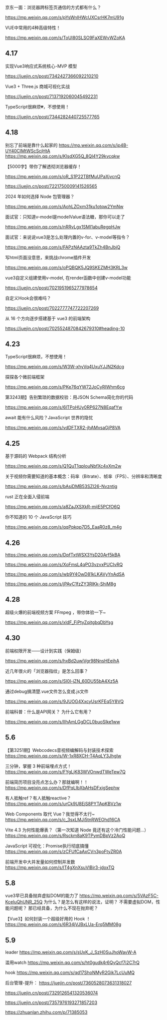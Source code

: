 京东一面：浏览器跨标签页通信的方式都有什么？

https://mp.weixin.qq.com/s/pYsWnIHWcUXCsrHK7mU91g


VUE中常用的4种高级特性！

https://mp.weixin.qq.com/s/ToUI80SLSO9FaXEWvWZoKA

## 4.17
实现Vue3响应式系统核心-MVP 模型

https://juejin.cn/post/7342427366092210210

Vue3 + Three.js 商城可视化实战

https://juejin.cn/post/7137192060045492231


TypeScript很麻烦💔，不想使用！

https://juejin.cn/post/7344282440725577765

## 4.18
别忘了前端是靠什么起家的
https://mp.weixin.qq.com/s/ip4B-UY40CIMtWScScjHtA
https://mp.weixin.qq.com/s/KlsdXG5Q_8Ql4Y29kvcqkw

【5000字】带你了解透彻浏览器缓存！

https://mp.weixin.qq.com/s/oR_S1P22TBfMuUPaXjvcnQ

https://juejin.cn/post/7221750009141526565

2024 年如何选择 Node 包管理器？

https://mp.weixin.qq.com/s/AohLZOxm31ku1otqw2YmNw

面试官：只知道v-model是modelValue语法糖，那你可以走了

https://mp.weixin.qq.com/s/nRRvLgx1SMI1abuRegpHJw

面试官：来说说vue3是怎么处理内置的v-for、v-model等指令？

https://mp.weixin.qq.com/s/FAPzNAAzta9TkZh4BnJbjQ

写html页面没意思，来挑战chrome插件开发

https://mp.weixin.qq.com/s/oPQBQK5JQ9SKEZMH3KRL3w

vue3自定义组建使用v-model, 在render函数中创建v-model功能

https://juejin.cn/post/7021951965277978654

自定义Hook会很难吗？

https://juejin.cn/post/7022777747722207269

从 16 个方向逐步搭建基于 vue3 的前端架构

https://juejin.cn/post/7025524870842679310#heading-10

## 4.23
TypeScript很麻烦，不想使用！

https://mp.weixin.qq.com/s/W3W-xhyVq4UxuYJJN2Kdcg

探探各个微前端框架

https://mp.weixin.qq.com/s/PKe76qYW72JoCyRIWhm6cg

第3243期】告别繁琐的数据校验：用JSON Schema简化你的代码

https://mp.weixin.qq.com/s/6lTPoHUy0RP627N8EqafYw

await 能有什么风险？JavaScript 世界的隐忧

https://mp.weixin.qq.com/s/vdDFTXR2-jhAMvsaGjP8VA

## 4.25
基于源码的 Webpack 结构分析

https://mp.weixin.qq.com/s/Q1QuT1qplouNbfXc4xXm2w

关于视频你需要知道的基本概念：码率（Bitrate）、帧率（FPS）、分辨率和清晰度

https://mp.weixin.qq.com/s/bAsiDMB53SZI26-Nvzntig

rust 正在全面入侵前端

https://mp.weixin.qq.com/s/a8ZaJXSXkR-mijE5PCfO6Q

你不知道的 10 个 JavaScript 技巧

https://mp.weixin.qq.com/s/qqPpkpp7D5_EaaR0z8_m4g

## 4.26
https://mp.weixin.qq.com/s/DpfTxtWSX3YsD20Arf5kBA

https://mp.weixin.qq.com/s/XoFmsL4qPO3vzvxPUCIvRQ

https://mp.weixin.qq.com/s/wb9Y4OwD81kLKAVyYnAdSA

https://mp.weixin.qq.com/s/jPAvC1fzZY3RlKk-ShiM8g

## 4.28
超级火爆的前端视频方案 FFmpeg ，带你体验一下~

https://mp.weixin.qq.com/s/xldF_FiPtyZqitgbqDbYsg

## 4.30
前端权限开发——设计到实践（保姆级）

https://mp.weixin.qq.com/s/hxBd2uwjVgr98NnsHEeihA


近几年很火的「浏览器指纹」是怎么回事？

https://mp.weixin.qq.com/s/Sl0I-jZN_60DU55bA4Xz5A

通过debug搞清楚.vue文件怎么变成.js文件

https://mp.weixin.qq.com/s/9JUOG4XxcyUsrKFEq5Y8VQ

前端科普：什么是API网关？ 为什么它有用？

https://mp.weixin.qq.com/s/IIhAmLGgDCL0buoSlke1ww

## 5.6
【第3251期】Webcodecs音视频编解码与封装技术探索
https://mp.weixin.qq.com/s/W-1xR8XCH-T4AqLY3JhgIw

三分钟，掌握 3 种前端埋点方式！
https://mp.weixin.qq.com/s/FYgLjK83WVOnwdTWeTew7Q

前端简历项目没亮点怎么办？那就编啊！！
https://mp.weixin.qq.com/s/DfPqLIbXbAHsDFxigSephw

有人抵触ref？有人抵触reactive？
https://mp.weixin.qq.com/s/urCk9U8EjS8PYTApKBVz1w

Web Components 取代 Vue？我觉得不太行~
https://mp.weixin.qq.com/s/c_3sxLMJi5tnRWEOhd16CA

Vite 4.3 为何性能爆表？（第一次知道 Node 竟还有这个冷门性能问题...）
https://mp.weixin.qq.com/s/Rsckm8aK9TPymDBpVz2AoQ

JavaScript 可视化：Promise执行彻底搞懂
https://mp.weixin.qq.com/s/zCFUfCaAxCVn3poFtyZR0A

前端开发中大并发量如何控制并发数
https://mp.weixin.qq.com/s/lT4gXnXsuVlBir3-jdoxTQ

## 5.8
vue3早已具备抛弃虚拟DOM的能力了
https://mp.weixin.qq.com/s/5VAzF5C-KceluQhUNR_25Q
为什么？是怎么有这样的说法，证明？
不需要虚拟DOM，性能问题呢？
那已经具备，为什么不现在抛弃呢？

【Vue3】如何封装一个超级好用的 Hook ！
https://mp.weixin.qq.com/s/6R34jVJBxLUa-Erq5MM08g


## 5.9
leader
https://mp.weixin.qq.com/s/sUxK_J_SzH0SuJhoWavW-A

滥用watch
https://mp.weixin.qq.com/s/ht0gudk4r6QyQcf7i2C7rQ

hook
https://mp.weixin.qq.com/s/qd17ShoNMyR2Gik7LcUuMQ


后台管理-提升：
https://juejin.cn/post/7360528073631318027

https://juejin.cn/post/7329126541320536074

https://juejin.cn/post/7357976193271857203

https://zhuanlan.zhihu.com/p/71385053